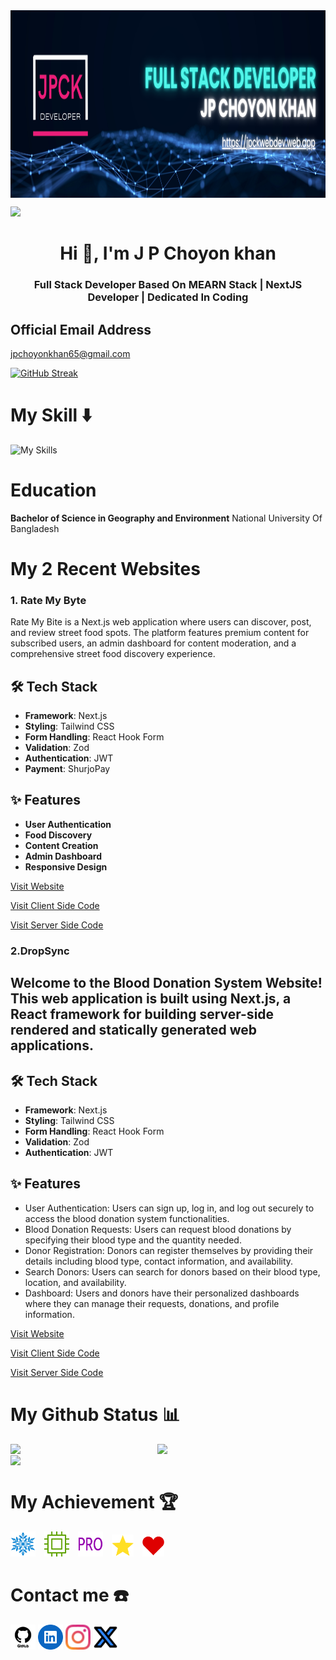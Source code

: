 <!-- banner image -->

<img align='center' height='300' width='900' src='https://raw.githubusercontent.com/JPChoyon/JPChoyon/main/Assets/Images/photos/cover.png'/>

![](http://github-profile-summary-cards.vercel.app/api/cards/profile-details?username=JPChoyon&theme=2077)

<h1 align="center">Hi 👋, I'm J P Choyon khan</h1>
<h3 align="center">Full Stack Developer Based On MEARN Stack | NextJS Developer | Dedicated In Coding </h3>

## Official Email Address

<jpchoyonkhan65@gmail.com> 

[![GitHub Streak](https://streak-stats.demolab.com?user=JPChoyon&theme=neon&hide_border=true&date_format=M%20j%5B%2C%20Y%5D&card_width=900&card_height=300)](https://git.io/streak-stats)


# My Skill ⬇️
![My Skills](https://skillicons.dev/icons?i=html,css,js,ts,redux,tailwind,bootstrap,materialui,react,vite,nextjs,figma,mysql,prisma,postgresql,firebase,github,express,nodejs,mongodb,docker,postman,visualstudio,aws,)
# Education

**Bachelor of Science in Geography and Environment**
National University Of Bangladesh
    
# My 2 Recent Websites

### 1. Rate My Byte
Rate My Bite is a Next.js web application where users can discover, post, and review street food spots. The platform features premium content for subscribed users, an admin dashboard for content moderation, and a comprehensive street food discovery experience.

## 🛠️ Tech Stack

- **Framework**: Next.js
- **Styling**: Tailwind CSS
- **Form Handling**: React Hook Form
- **Validation**: Zod
- **Authentication**: JWT
- **Payment**: ShurjoPay
 
## ✨ Features

  - **User Authentication**
  - **Food Discovery**
  - **Content Creation**
  - **Admin Dashboard**
  - **Responsive Design**

<div display='flex' >

<a href="https://project-9-client-rho.vercel.app/" target="_blank">Visit Website</a>


<a href="https://github.com/JPChoyon/rate-my-bite-client" target="_blank">Visit Client Side Code</a>


<a href="https://github.com/JPChoyon/rate-my-byte-server" target="_blank">Visit Server Side Code</a>
</div>

### 2.DropSync 
## Welcome to the Blood Donation System Website! This web application is built using Next.js, a React framework for building server-side rendered and statically generated web applications.

## 🛠️ Tech Stack

- **Framework**: Next.js
- **Styling**: Tailwind CSS
- **Form Handling**: React Hook Form
- **Validation**: Zod
- **Authentication**: JWT

## ✨ Features

- User Authentication: Users can sign up, log in, and log out securely to access
  the blood donation system functionalities.
- Blood Donation Requests: Users can request blood donations by specifying their
  blood type and the quantity needed.
- Donor Registration: Donors can register themselves by providing their details
  including blood type, contact information, and availability.
- Search Donors: Users can search for donors based on their blood type,
  location, and availability.
- Dashboard: Users and donors have their personalized dashboards where they can
  manage their requests, donations, and profile information.

<div display='flex' >

<a href="https://blood-donation-binary-avengers.vercel.app/" target="_blank">Visit Website</a>


<a href="https://github.com/JPChoyon/DropSync" target="_blank">Visit Client Side Code</a>


<a href="https://github.com/JPChoyon/Blood-donation-server" target="_blank">Visit Server Side Code</a>
</div>


# My Github Status 📊

<div style="display: flex;">

<img width='350' src='http://github-profile-summary-cards.vercel.app/api/cards/repos-per-language?username=JPChoyon&theme=2077'/>

<img width='400' src='http://github-profile-summary-cards.vercel.app/api/cards/productive-time?username=JPChoyon&theme=2077&utcOffset=6'/>


</div>




<img align='center' width='450' src='https://api.githubtrends.io/user/svg/JPChoyon/repos?time_range=one_year&group=other&loc_metric=changed&theme=dark'/>


# My Achievement   🏆
<a href='https://archiveprogram.github.com/'><img src='https://raw.githubusercontent.com/acervenky/animated-github-badges/master/assets/acbadge.gif' width='40' height='40'></a> <a href='https://docs.github.com/en/developers'><img src='https://raw.githubusercontent.com/acervenky/animated-github-badges/master/assets/devbadge.gif' width='40' height='40'></a> <a href='https://github.com/pricing'><img src='https://raw.githubusercontent.com/acervenky/animated-github-badges/master/assets/pro.gif' width='40' height='40'></a> <a href='https://stars.github.com/'><img src='https://raw.githubusercontent.com/acervenky/animated-github-badges/master/assets/starbadge.gif' width='35' height='35'></a> <a href='https://docs.github.com/en/github/supporting-the-open-source-community-with-github-sponsors'><img src='https://raw.githubusercontent.com/acervenky/animated-github-badges/master/assets/sponsorbadge.gif' width='35' height='35'></a> 

# Contact me   ☎️
[<img src='https://raw.githubusercontent.com/JPChoyon/JPChoyon/main/Assets/Images/Icons/github%20logo%20ligh.jpg' alt='github' height='40'>](https://github.com/JPChoyon)  [<img src='https://raw.githubusercontent.com/JPChoyon/JPChoyon/c463bb07fa5055c0c523c67f25331341cf37ee39/Assets/Images/Icons/linkedin.svg' alt='linkedin' height='40'>](https://www.linkedin.com/in/jpchoyonkhan130/)  [<img src='https://raw.githubusercontent.com/JPChoyon/JPChoyon/c463bb07fa5055c0c523c67f25331341cf37ee39/Assets/Images/Icons/instagram.svg' alt='instagram' height='40'>](https://www.instagram.com/jpchoyonkhan130/)  [<img src='https://raw.githubusercontent.com/JPChoyon/JPChoyon/c463bb07fa5055c0c523c67f25331341cf37ee39/Assets/Images/Icons/big-x.svg' alt='twitter' height='40'>](https://twitter.com/jpchoyonkhan1)  


